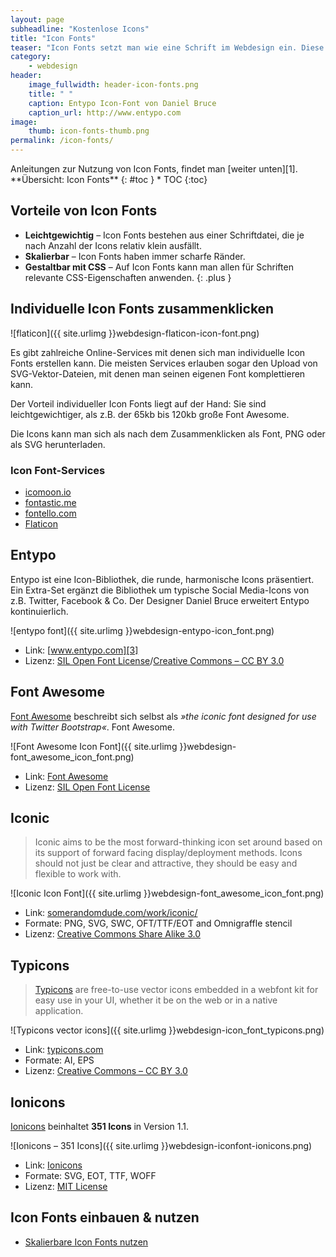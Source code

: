 ```yaml
---
layout: page
subheadline: "Kostenlose Icons"
title: "Icon Fonts"
teaser: "Icon Fonts setzt man wie eine Schrift im Webdesign ein. Diese Auswahl professioneller Icon Fonts sind kostenlos und auch für kommerzielle Projekte einsetzbar."
category:
    - webdesign
header:
    image_fullwidth: header-icon-fonts.png
    title: " "
    caption: Entypo Icon-Font von Daniel Bruce
    caption_url: http://www.entypo.com
image:
    thumb: icon-fonts-thumb.png
permalink: /icon-fonts/
---
```

<div class="alert-box info radius" markdown="1">
Anleitungen zur Nutzung von Icon Fonts, findet man [weiter unten][1].
</div>

<div class="panel radius" markdown="1">
**Übersicht: Icon Fonts**
{: #toc }
*  TOC
{:toc}
</div>


## Vorteile von Icon Fonts

- **Leichtgewichtig** – Icon Fonts bestehen aus einer Schriftdatei, die je nach Anzahl der Icons relativ klein ausfällt.
- **Skalierbar** – Icon Fonts haben immer scharfe Ränder.
- **Gestaltbar mit CSS** – Auf Icon Fonts kann man allen für Schriften relevante CSS-Eigenschaften anwenden.
{: .plus }



## Individuelle Icon Fonts zusammenklicken

![flaticon]({{ site.urlimg }}webdesign-flaticon-icon-font.png)

Es gibt zahlreiche Online-Services mit denen sich man individuelle Icon Fonts erstellen kann. Die meisten Services erlauben sogar den Upload von SVG-Vektor-Dateien, mit denen man seinen eigenen Font komplettieren kann.

Der Vorteil individueller Icon Fonts liegt auf der Hand: Sie sind leichtgewichtiger, als z.B. der 65kb bis 120kb große Font Awesome.

Die Icons kann man sich als nach dem Zusammenklicken als Font, PNG oder als SVG herunterladen.


### Icon Font-Services

- [icomoon.io][24]
- [fontastic.me][22]
- [fontello.com][23]
- [Flaticon][25]




## Entypo

Entypo ist eine Icon-Bibliothek, die runde, harmonische Icons präsentiert. Ein Extra-Set ergänzt die Bibliothek um typische Social Media-Icons von z.B. Twitter, Facebook & Co. Der Designer Daniel Bruce erweitert Entypo kontinuierlich.

![entypo font]({{ site.urlimg }}webdesign-entypo-icon_font.png)

*   Link: [www.entypo.com][3]
*   Lizenz: [SIL Open Font License][6]/[Creative Commons – CC BY 3.0][7]



## Font Awesome

[Font Awesome][4] beschreibt sich selbst als *»the iconic font designed for use with Twitter Bootstrap«*. Font Awesome.

![Font Awesome Icon Font]({{ site.urlimg }}webdesign-font_awesome_icon_font.png)

*   Link: [Font Awesome][4]
*   Lizenz: [SIL Open Font License][6]



## Iconic

> Iconic aims to be the most forward-thinking icon set around based on its support of forward facing display/deployment methods. Icons should not just be clear and attractive, they should be easy and flexible to work with.

![Iconic Icon Font]({{ site.urlimg }}webdesign-font_awesome_icon_font.png)

*   Link: [somerandomdude.com/work/iconic/][5]
*   Formate: PNG, SVG, SWC, OFT/TTF/EOT and Omnigraffle stencil
*   Lizenz: [Creative Commons Share Alike 3.0][9]



## Typicons

> [Typicons][10] are free-to-use vector icons embedded in a webfont kit for easy use in your UI, whether it be on the web or in a native application.

![Typicons vector icons]({{ site.urlimg }}webdesign-icon_font_typicons.png)

*   Link: [typicons.com][10]
*   Formate: AI, EPS
*   Lizenz: [Creative Commons – CC BY 3.0][7]



## Ionicons

[Ionicons][8] beinhaltet **351 Icons** in Version 1.1.

![Ionicons – 351 Icons]({{ site.urlimg }}webdesign-iconfont-ionicons.png)

*   Link: [Ionicons][8]
*   Formate: SVG, EOT, TTF, WOFF
*   Lizenz: [MIT License][13]



## Icon Fonts einbauen & nutzen

*   [Skalierbare Icon Fonts nutzen][11]





 [1]: #icon-fonts-einbauen--nutzen
 [2]: #icon-font-anleitungen
 [3]: http://www.entypo.com
 [4]: http://fortawesome.github.io/Font-Awesome/
 [5]: http://somerandomdude.com/work/iconic/
 [6]: http://scripts.sil.org/OFL
 [7]: http://creativecommons.org/licenses/by-sa/3.0/
 [8]: http://ionicons.com
 [9]: http://creativecommons.org/licenses/by-sa/3.0/us/
 [10]: http://typicons.com/
 [11]: http://www.webmasterpro.de/coding/article/css-texte-mit-symbolen-durch-icon-fonts-schmuecken.html
 [12]: #
 [13]: http://opensource.org/licenses/MIT
 [22]: http://fontastic.me/
 [23]: http://fontello.com/
 [24]: https://icomoon.io/app/
 [25]: http://www.flaticon.com/
